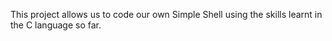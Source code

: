 This project allows us to code our own Simple Shell using the skills learnt in the C language so far.
